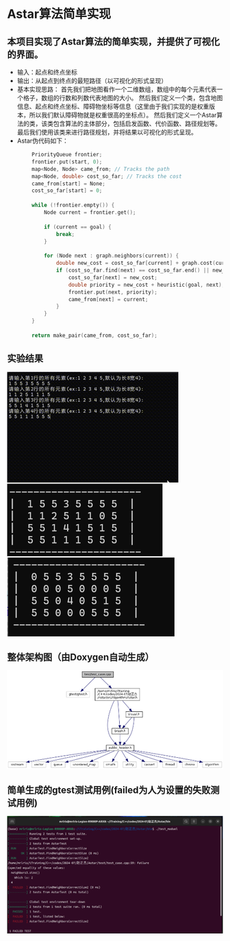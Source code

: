 # Astar算法简单实现

## 本项目实现了Astar算法的简单实现，并提供了可视化的界面。
- 输入：起点和终点坐标
- 输出：从起点到终点的最短路径（以可视化的形式呈现）
- 基本实现思路：
    首先我们把地图看作一个二维数组，数组中的每个元素代表一个格子，数组的行数和列数代表地图的大小。
    然后我们定义一个类，包含地图信息、起点和终点坐标、障碍物坐标等信息（这里由于我们实现的是权重版本，所以我们默认障碍物就是权重很高的坐标点）。
    然后我们定义一个Astar算法的类，该类包含算法的主体部分，包括启发函数、代价函数、路径规划等。
    最后我们使用该类来进行路径规划，并将结果以可视化的形式呈现。
- Astar伪代码如下：
```c++
        PriorityQueue frontier;
        frontier.put(start, 0);
        map<Node, Node> came_from; // Tracks the path
        map<Node, double> cost_so_far; // Tracks the cost
        came_from[start] = None;
        cost_so_far[start] = 0;

        while (!frontier.empty()) {
            Node current = frontier.get();

            if (current == goal) {
                break;
            }

            for (Node next : graph.neighbors(current)) {
                double new_cost = cost_so_far[current] + graph.cost(current, next);
                if (cost_so_far.find(next) == cost_so_far.end() || new_cost < cost_so_far[next]) {
                    cost_so_far[next] = new_cost;
                    double priority = new_cost + heuristic(goal, next);
                    frontier.put(next, priority);
                    came_from[next] = current;
                }
            }
        }

        return make_pair(came_from, cost_so_far);
```
## 实验结果

![Example Image](doc/picture/example.gif)
![Example Image](doc/picture/111.png)
![Example Image](doc/picture/oriange.png)

## 整体架构图（由Doxygen自动生成）

![Architecture Image](doc/picture/1bc9cfc21c72644ad75159b2c06f5be1.png)
## 简单生成的gtest测试用例(failed为人为设置的失败测试用例)
![alt text](doc/picture/image.png)